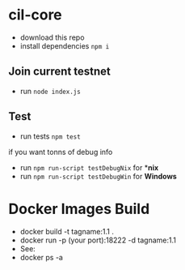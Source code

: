 # cil-core

- download this repo 
- install dependencies `npm i`

## Join current testnet
- run `node index.js`

## Test
- run tests `npm test` 

if you want tonns of debug info 
- run `npm run-script testDebugNix` for ***nix**
- run `npm run-script testDebugWin` for **Windows**

# Docker Images Build
- docker build -t tagname:1.1 .
- docker run -p (your port):18222 -d tagname:1.1
- See:
- docker ps -a
